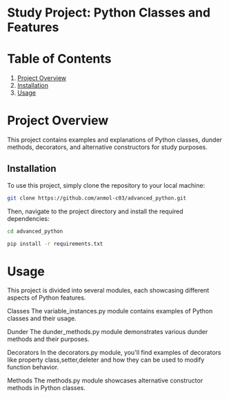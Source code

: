 # Study Project: Python Classes and Features
# Table of Contents
1. [Project Overview](#project-overview)
2. [Installation](#installation)
3. [Usage](#usage)

# Project Overview
This project contains examples and explanations of Python classes, dunder methods, decorators, and alternative constructors for study purposes.

## Installation

To use this project, simply clone the repository to your local machine:

```bash
git clone https://github.com/anmol-c03/advanced_python.git
```

Then, navigate to the project directory and install the required dependencies:

```bash
cd advanced_python

pip install -r requirements.txt
```


# Usage
This project is divided into several modules, each showcasing different aspects of Python features.

Classes
The variable_instances.py module contains examples of Python classes and their usage.

Dunder 
The dunder_methods.py module demonstrates various dunder methods and their purposes.

Decorators
In the decorators.py module, you'll find examples of decorators like property class,setter,deleter and how they can be used to modify function behavior.

Methods
The methods.py module showcases alternative constructor methods in Python classes.

